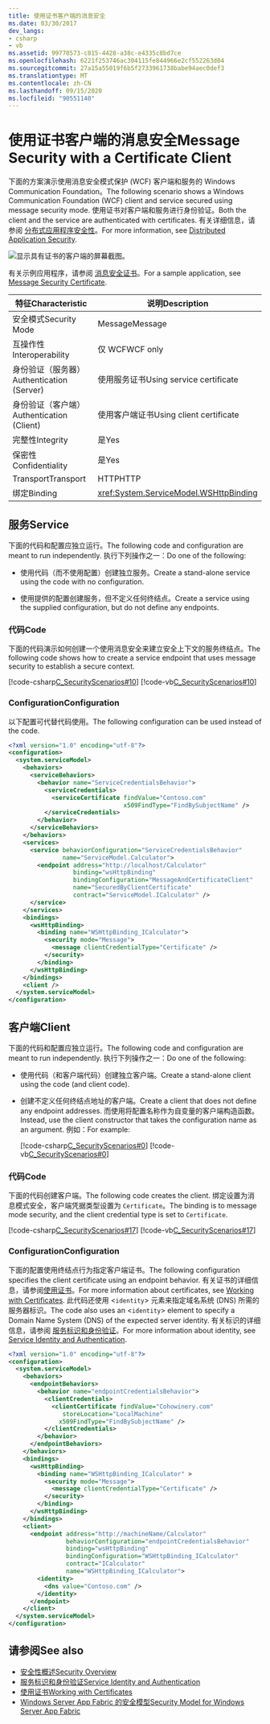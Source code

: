```yaml
---
title: 使用证书客户端的消息安全
ms.date: 03/30/2017
dev_langs:
- csharp
- vb
ms.assetid: 99770573-c815-4428-a38c-e4335c8bd7ce
ms.openlocfilehash: 6221f253746ac304115fe844966e2cf552263d04
ms.sourcegitcommit: 27a15a55019f6b5f2733961738babe94aec0def3
ms.translationtype: MT
ms.contentlocale: zh-CN
ms.lasthandoff: 09/15/2020
ms.locfileid: "90551140"
---
```

# <a name="message-security-with-a-certificate-client"></a><span data-ttu-id="7d0ca-102">使用证书客户端的消息安全</span><span class="sxs-lookup"><span data-stu-id="7d0ca-102">Message Security with a Certificate Client</span></span>
<span data-ttu-id="7d0ca-103">下面的方案演示使用消息安全模式保护 (WCF) 客户端和服务的 Windows Communication Foundation。</span><span class="sxs-lookup"><span data-stu-id="7d0ca-103">The following scenario shows a Windows Communication Foundation (WCF) client and service secured using message security mode.</span></span> <span data-ttu-id="7d0ca-104">使用证书对客户端和服务进行身份验证。</span><span class="sxs-lookup"><span data-stu-id="7d0ca-104">Both the client and the service are authenticated with certificates.</span></span> <span data-ttu-id="7d0ca-105">有关详细信息，请参阅 [分布式应用程序安全性](distributed-application-security.md)。</span><span class="sxs-lookup"><span data-stu-id="7d0ca-105">For more information, see [Distributed Application Security](distributed-application-security.md).</span></span>

 ![显示具有证书的客户端的屏幕截图。](./media/message-security-with-a-certificate-client/client-with-certificate.gif)  
  
 <span data-ttu-id="7d0ca-107">有关示例应用程序，请参阅 [消息安全证书](../samples/message-security-certificate.md)。</span><span class="sxs-lookup"><span data-stu-id="7d0ca-107">For a sample application, see [Message Security Certificate](../samples/message-security-certificate.md).</span></span>  

|<span data-ttu-id="7d0ca-108">特征</span><span class="sxs-lookup"><span data-stu-id="7d0ca-108">Characteristic</span></span>|<span data-ttu-id="7d0ca-109">说明</span><span class="sxs-lookup"><span data-stu-id="7d0ca-109">Description</span></span>|  
|--------------------|-----------------|  
|<span data-ttu-id="7d0ca-110">安全模式</span><span class="sxs-lookup"><span data-stu-id="7d0ca-110">Security Mode</span></span>|<span data-ttu-id="7d0ca-111">Message</span><span class="sxs-lookup"><span data-stu-id="7d0ca-111">Message</span></span>|  
|<span data-ttu-id="7d0ca-112">互操作性</span><span class="sxs-lookup"><span data-stu-id="7d0ca-112">Interoperability</span></span>|<span data-ttu-id="7d0ca-113">仅 WCF</span><span class="sxs-lookup"><span data-stu-id="7d0ca-113">WCF only</span></span>|  
|<span data-ttu-id="7d0ca-114">身份验证（服务器）</span><span class="sxs-lookup"><span data-stu-id="7d0ca-114">Authentication (Server)</span></span>|<span data-ttu-id="7d0ca-115">使用服务证书</span><span class="sxs-lookup"><span data-stu-id="7d0ca-115">Using service certificate</span></span>|  
|<span data-ttu-id="7d0ca-116">身份验证（客户端）</span><span class="sxs-lookup"><span data-stu-id="7d0ca-116">Authentication (Client)</span></span>|<span data-ttu-id="7d0ca-117">使用客户端证书</span><span class="sxs-lookup"><span data-stu-id="7d0ca-117">Using client certificate</span></span>|  
|<span data-ttu-id="7d0ca-118">完整性</span><span class="sxs-lookup"><span data-stu-id="7d0ca-118">Integrity</span></span>|<span data-ttu-id="7d0ca-119">是</span><span class="sxs-lookup"><span data-stu-id="7d0ca-119">Yes</span></span>|  
|<span data-ttu-id="7d0ca-120">保密性</span><span class="sxs-lookup"><span data-stu-id="7d0ca-120">Confidentiality</span></span>|<span data-ttu-id="7d0ca-121">是</span><span class="sxs-lookup"><span data-stu-id="7d0ca-121">Yes</span></span>|  
|<span data-ttu-id="7d0ca-122">Transport</span><span class="sxs-lookup"><span data-stu-id="7d0ca-122">Transport</span></span>|<span data-ttu-id="7d0ca-123">HTTP</span><span class="sxs-lookup"><span data-stu-id="7d0ca-123">HTTP</span></span>|  
|<span data-ttu-id="7d0ca-124">绑定</span><span class="sxs-lookup"><span data-stu-id="7d0ca-124">Binding</span></span>|<xref:System.ServiceModel.WSHttpBinding>|  
  
## <a name="service"></a><span data-ttu-id="7d0ca-125">服务</span><span class="sxs-lookup"><span data-stu-id="7d0ca-125">Service</span></span>  
 <span data-ttu-id="7d0ca-126">下面的代码和配置应独立运行。</span><span class="sxs-lookup"><span data-stu-id="7d0ca-126">The following code and configuration are meant to run independently.</span></span> <span data-ttu-id="7d0ca-127">执行下列操作之一：</span><span class="sxs-lookup"><span data-stu-id="7d0ca-127">Do one of the following:</span></span>  
  
- <span data-ttu-id="7d0ca-128">使用代码（而不使用配置）创建独立服务。</span><span class="sxs-lookup"><span data-stu-id="7d0ca-128">Create a stand-alone service using the code with no configuration.</span></span>  
  
- <span data-ttu-id="7d0ca-129">使用提供的配置创建服务，但不定义任何终结点。</span><span class="sxs-lookup"><span data-stu-id="7d0ca-129">Create a service using the supplied configuration, but do not define any endpoints.</span></span>  
  
### <a name="code"></a><span data-ttu-id="7d0ca-130">代码</span><span class="sxs-lookup"><span data-stu-id="7d0ca-130">Code</span></span>  
 <span data-ttu-id="7d0ca-131">下面的代码演示如何创建一个使用消息安全来建立安全上下文的服务终结点。</span><span class="sxs-lookup"><span data-stu-id="7d0ca-131">The following code shows how to create a service endpoint that uses message security to establish a secure context.</span></span>  
  
 [!code-csharp[C_SecurityScenarios#10](../../../../samples/snippets/csharp/VS_Snippets_CFX/c_securityscenarios/cs/source.cs#10)]
 [!code-vb[C_SecurityScenarios#10](../../../../samples/snippets/visualbasic/VS_Snippets_CFX/c_securityscenarios/vb/source.vb#10)]  
  
### <a name="configuration"></a><span data-ttu-id="7d0ca-132">Configuration</span><span class="sxs-lookup"><span data-stu-id="7d0ca-132">Configuration</span></span>  
 <span data-ttu-id="7d0ca-133">以下配置可代替代码使用。</span><span class="sxs-lookup"><span data-stu-id="7d0ca-133">The following configuration can be used instead of the code.</span></span>  
  
```xml  
<?xml version="1.0" encoding="utf-8"?>  
<configuration>  
  <system.serviceModel>  
    <behaviors>  
      <serviceBehaviors>  
        <behavior name="ServiceCredentialsBehavior">  
          <serviceCredentials>  
            <serviceCertificate findValue="Contoso.com"  
                                x509FindType="FindBySubjectName" />  
          </serviceCredentials>  
        </behavior>  
      </serviceBehaviors>  
    </behaviors>  
    <services>  
      <service behaviorConfiguration="ServiceCredentialsBehavior"
               name="ServiceModel.Calculator">  
        <endpoint address="http://localhost/Calculator"
                  binding="wsHttpBinding"  
                  bindingConfiguration="MessageAndCertificateClient"
                  name="SecuredByClientCertificate"  
                  contract="ServiceModel.ICalculator" />  
      </service>  
    </services>  
    <bindings>  
      <wsHttpBinding>  
        <binding name="WSHttpBinding_ICalculator">  
          <security mode="Message">  
            <message clientCredentialType="Certificate" />  
          </security>  
        </binding>  
      </wsHttpBinding>  
    </bindings>  
    <client />  
  </system.serviceModel>  
</configuration>  
```  
  
## <a name="client"></a><span data-ttu-id="7d0ca-134">客户端</span><span class="sxs-lookup"><span data-stu-id="7d0ca-134">Client</span></span>  
 <span data-ttu-id="7d0ca-135">下面的代码和配置应独立运行。</span><span class="sxs-lookup"><span data-stu-id="7d0ca-135">The following code and configuration are meant to run independently.</span></span> <span data-ttu-id="7d0ca-136">执行下列操作之一：</span><span class="sxs-lookup"><span data-stu-id="7d0ca-136">Do one of the following:</span></span>  
  
- <span data-ttu-id="7d0ca-137">使用代码（和客户端代码）创建独立客户端。</span><span class="sxs-lookup"><span data-stu-id="7d0ca-137">Create a stand-alone client using the code (and client code).</span></span>  
  
- <span data-ttu-id="7d0ca-138">创建不定义任何终结点地址的客户端。</span><span class="sxs-lookup"><span data-stu-id="7d0ca-138">Create a client that does not define any endpoint addresses.</span></span> <span data-ttu-id="7d0ca-139">而使用将配置名称作为自变量的客户端构造函数。</span><span class="sxs-lookup"><span data-stu-id="7d0ca-139">Instead, use the client constructor that takes the configuration name as an argument.</span></span> <span data-ttu-id="7d0ca-140">例如：</span><span class="sxs-lookup"><span data-stu-id="7d0ca-140">For example:</span></span>  
  
     [!code-csharp[C_SecurityScenarios#0](../../../../samples/snippets/csharp/VS_Snippets_CFX/c_securityscenarios/cs/source.cs#0)]
     [!code-vb[C_SecurityScenarios#0](../../../../samples/snippets/visualbasic/VS_Snippets_CFX/c_securityscenarios/vb/source.vb#0)]  
  
### <a name="code"></a><span data-ttu-id="7d0ca-141">代码</span><span class="sxs-lookup"><span data-stu-id="7d0ca-141">Code</span></span>  
 <span data-ttu-id="7d0ca-142">下面的代码创建客户端。</span><span class="sxs-lookup"><span data-stu-id="7d0ca-142">The following code creates the client.</span></span> <span data-ttu-id="7d0ca-143">绑定设置为消息模式安全，客户端凭据类型设置为 `Certificate`。</span><span class="sxs-lookup"><span data-stu-id="7d0ca-143">The binding is to message mode security, and the client credential type is set to `Certificate`.</span></span>  
  
 [!code-csharp[C_SecurityScenarios#17](../../../../samples/snippets/csharp/VS_Snippets_CFX/c_securityscenarios/cs/source.cs#17)]
 [!code-vb[C_SecurityScenarios#17](../../../../samples/snippets/visualbasic/VS_Snippets_CFX/c_securityscenarios/vb/source.vb#17)]  
  
### <a name="configuration"></a><span data-ttu-id="7d0ca-144">Configuration</span><span class="sxs-lookup"><span data-stu-id="7d0ca-144">Configuration</span></span>  
 <span data-ttu-id="7d0ca-145">下面的配置使用终结点行为指定客户端证书。</span><span class="sxs-lookup"><span data-stu-id="7d0ca-145">The following configuration specifies the client certificate using an endpoint behavior.</span></span> <span data-ttu-id="7d0ca-146">有关证书的详细信息，请参阅[使用证书](working-with-certificates.md)。</span><span class="sxs-lookup"><span data-stu-id="7d0ca-146">For more information about certificates, see [Working with Certificates](working-with-certificates.md).</span></span> <span data-ttu-id="7d0ca-147">此代码还使用 <`identity`> 元素来指定域名系统 (DNS) 所需的服务器标识。</span><span class="sxs-lookup"><span data-stu-id="7d0ca-147">The code also uses an <`identity`> element to specify a Domain Name System (DNS) of the expected server identity.</span></span> <span data-ttu-id="7d0ca-148">有关标识的详细信息，请参阅 [服务标识和身份验证](service-identity-and-authentication.md)。</span><span class="sxs-lookup"><span data-stu-id="7d0ca-148">For more information about identity, see [Service Identity and Authentication](service-identity-and-authentication.md).</span></span>  
  
```xml  
<?xml version="1.0" encoding="utf-8"?>  
<configuration>  
  <system.serviceModel>  
    <behaviors>  
      <endpointBehaviors>  
        <behavior name="endpointCredentialsBehavior">  
          <clientCredentials>  
            <clientCertificate findValue="Cohowinery.com"
               storeLocation="LocalMachine"  
              x509FindType="FindBySubjectName" />  
          </clientCredentials>  
        </behavior>  
      </endpointBehaviors>  
    </behaviors>  
    <bindings>  
      <wsHttpBinding>  
        <binding name="WSHttpBinding_ICalculator" >  
          <security mode="Message">  
            <message clientCredentialType="Certificate" />  
          </security>  
        </binding>  
      </wsHttpBinding>  
    </bindings>  
    <client>  
      <endpoint address="http://machineName/Calculator"
                behaviorConfiguration="endpointCredentialsBehavior"  
                binding="wsHttpBinding"  
                bindingConfiguration="WSHttpBinding_ICalculator"  
                contract="ICalculator"  
                name="WSHttpBinding_ICalculator">  
        <identity>  
          <dns value="Contoso.com" />  
        </identity>  
      </endpoint>  
    </client>  
  </system.serviceModel>  
</configuration>  
```  
  
## <a name="see-also"></a><span data-ttu-id="7d0ca-149">请参阅</span><span class="sxs-lookup"><span data-stu-id="7d0ca-149">See also</span></span>

- [<span data-ttu-id="7d0ca-150">安全性概述</span><span class="sxs-lookup"><span data-stu-id="7d0ca-150">Security Overview</span></span>](security-overview.md)
- [<span data-ttu-id="7d0ca-151">服务标识和身份验证</span><span class="sxs-lookup"><span data-stu-id="7d0ca-151">Service Identity and Authentication</span></span>](service-identity-and-authentication.md)
- [<span data-ttu-id="7d0ca-152">使用证书</span><span class="sxs-lookup"><span data-stu-id="7d0ca-152">Working with Certificates</span></span>](working-with-certificates.md)
- <span data-ttu-id="7d0ca-153">[Windows Server App Fabric 的安全模型](/previous-versions/appfabric/ee677202(v=azure.10))</span><span class="sxs-lookup"><span data-stu-id="7d0ca-153">[Security Model for Windows Server App Fabric](/previous-versions/appfabric/ee677202(v=azure.10))</span></span>
